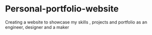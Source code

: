 # Personal-portfolio-website
Creating a website to showcase my skills , projects and portfolio as an engineer, designer and a maker

